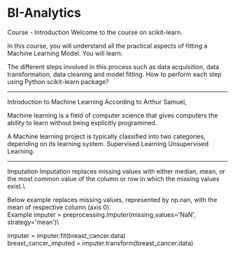 # BI-Analytics

Course - Introduction
Welcome to the course on scikit-learn.

In this course, you will understand all the practical aspects of fitting a Machine Learning Model.
You will learn:

The different steps involved in this process such as data acquisition, data transformation, data cleaning and model fitting.
How to perform each step using Python scikit-learn package?

****************************************************
Introduction to Machine Learning
According to Arthur Samuel,

Machine learning is a field of computer science that gives computers the ability to learn without being explicitly programmed.

A Machine learning project is typically classified into two categories, depending on its learning system.
Supervised Learning
Unsupervised Learning.

-----------------------------------------------------

Imputation
Imputation replaces missing values with either median, mean, or the most common value of the column or row in which the missing values exist.\

Below example replaces missing values, represented by np.nan, with the mean of respective column (axis 0).\
Example
imputer = preprocessing.Imputer(missing_values='NaN', strategy='mean')\

imputer = imputer.fit(breast_cancer.data) \
breast_cancer_imputed = imputer.transform(breast_cancer.data)

